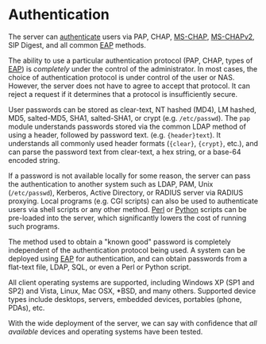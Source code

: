
Authentication
==============

The server can [authenticate](http://wiki.freeradius.org/Authentication)
users via PAP, CHAP,
[MS-CHAP](http://www.freeradius.org/rfc/rfc2548.txt),
[MS-CHAPv2](http://www.freeradius.org/rfc/rfc2548.txt), SIP Digest, and
all common [EAP](EAP) methods.

The ability to use a particular authentication protocol (PAP, CHAP,
types of [EAP](EAP)) is *completely* under the control of the
administrator. In most cases, the choice of authentication protocol is
under control of the user or NAS. However, the server does not have to
agree to accept that protocol. It can reject a request if it determines
that a protocol is insufficiently secure.

User passwords can be stored as clear-text, NT hashed (MD4), LM hashed,
MD5, salted-MD5, SHA1, salted-SHA1, or crypt (e.g. `/etc/passwd`). The
`pap` module understands passwords stored via the common LDAP method of
using a header, followed by password text. (e.g. `{header}text`). It
understands all commonly used header formats (`{clear}`, `{crypt}`,
etc.), and can parse the password text from clear-text, a hex string, or
a base-64 encoded string.

If a password is not available locally for some reason, the server can
pass the authentication to another system such as LDAP, PAM, Unix
(`/etc/passwd`), Kerberos, Active Directory, or RADIUS server via RADIUS
proxying. Local programs (e.g. CGI scripts) can also be used to
authenticate users via shell scripts or any other method.
[Perl](http://wiki.freeradius.org/Rlm_perl) or
[Python](http://wiki.freeradius.org/Rlm_python) scripts can be
pre-loaded into the server, which significantly lowers the cost of
running such programs.

The method used to obtain a "known good" password is completely
independent of the authentication protocol being used. A system can be
deployed using [EAP](EAP) for authentication, and can obtain
passwords from a flat-text file, LDAP, SQL, or even a Perl or Python
script.

All client operating systems are supported, including Windows XP (SP1
and SP2) and Vista, Linux, Mac OSX, \*BSD, and many others. Supported
device types include desktops, servers, embedded devices, portables
(phone, PDAs), etc.

With the wide deployment of the server, we can say with confidence
that *all available* devices and operating systems have been
tested.

